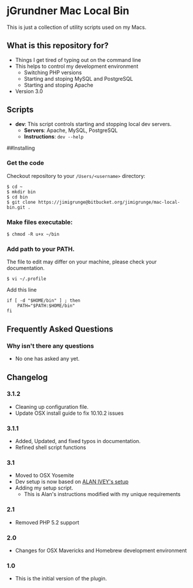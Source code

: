 # jGrundner Mac Local Bin #

This is just a collection of utility scripts used on my Macs.

## What is this repository for?

* Things I get tired of typing out on the command line
* This helps to control my development environment
	* Switching PHP versions
	* Starting and stoping MySQL and PostgreSQL
	* Starting and stoping Apache
* Version 3.0

## Scripts

* __dev__: This script controls starting and stopping local dev servers.
    * __Servers__: Apache, MySQL, PostgreSQL
    * __Instructions__: `dev --help`


##Installing

### Get the code
Checkout repository to your `/Users/<username>` directory:

    $ cd ~
    $ mkdir bin
    $ cd bin
    $ git clone https://jimigrunge@bitbucket.org/jimigrunge/mac-local-bin.git .

### Make files executable: 

    $ chmod -R u+x ~/bin

### Add path to your PATH. 
The file to edit may differ on your machine, please check your documentation.

    $ vi ~/.profile

Add this line

    if [ -d "$HOME/bin" ] ; then
        PATH="$PATH:$HOME/bin"
    fi

## Frequently Asked Questions ##

### Why isn't there any questions ###

* No one has asked any yet.

## Changelog ##

### 3.1.2
* Cleaning up configuration file.
* Update OSX install guide to fix 10.10.2 issues

### 3.1.1
* Added, Updated, and fixed typos in documentation.
* Refined shell script functions

### 3.1
* Moved to OSX Yosemite
* Dev setup is now based on <a href="https://echo.co/blog/os-x-1010-yosemite-local-development-environment-apache-php-and-mysql-homebrew" target="_blank">ALAN IVEY's setup</a>
* Adding my setup script. 
	* This is Alan's instructions modified with my unique requirements

### 2.1
* Removed PHP 5.2 support

### 2.0
* Changes for OSX Mavericks and Homebrew development environment

### 1.0 ###
* This is the initial version of the plugin.